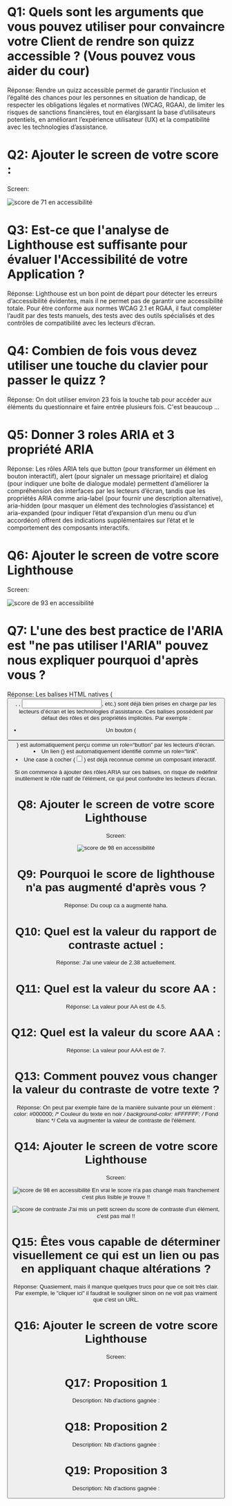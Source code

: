 # Q1: Quels sont les arguments que vous pouvez utiliser pour convaincre votre Client de rendre son quizz accessible ? (Vous pouvez vous aider du cour)
Réponse: Rendre un quizz accessible permet de garantir l’inclusion et l’égalité des chances pour les personnes en situation de handicap, de respecter les obligations légales et normatives (WCAG, RGAA), de limiter les risques de sanctions financières, tout en élargissant la base d’utilisateurs potentiels, en améliorant l’expérience utilisateur (UX) et la compatibilité avec les technologies d’assistance.

# Q2: Ajouter le screen de votre score :
Screen: 

![score de 71 en accessibilité](image.png)

# Q3: Est-ce que l'analyse de Lighthouse est suffisante pour évaluer l'Accessibilité de votre Application ?
Réponse: Lighthouse est un bon point de départ pour détecter les erreurs d’accessibilité évidentes, mais il ne permet pas de garantir une accessibilité totale. Pour être conforme aux normes WCAG 2.1 et RGAA, il faut compléter l’audit par des tests manuels, des tests avec des outils spécialisés et des contrôles de compatibilité avec les lecteurs d’écran.

# Q4: Combien de fois vous devez utiliser une touche du clavier pour passer le quizz ?
Réponse: On doit utiliser environ 23 fois la touche tab pour accéder aux éléments du questionnaire et faire entrée plusieurs fois. C'est beaucoup ...

# Q5: Donner 3 roles ARIA et 3 propriété ARIA
Réponse: Les rôles ARIA tels que button (pour transformer un élément en bouton interactif), alert (pour signaler un message prioritaire) et dialog (pour indiquer une boîte de dialogue modale) permettent d’améliorer la compréhension des interfaces par les lecteurs d’écran, tandis que les propriétés ARIA comme aria-label (pour fournir une description alternative), aria-hidden (pour masquer un élément des technologies d’assistance) et aria-expanded (pour indiquer l’état d’expansion d’un menu ou d’un accordéon) offrent des indications supplémentaires sur l’état et le comportement des composants interactifs.

# Q6: Ajouter le screen de votre score Lighthouse
Screen: 

![score de 93 en accessibilité](image-3.png)

# Q7: L'une des best practice de l'ARIA est "ne pas utiliser l'ARIA" pouvez nous expliquer pourquoi d'après vous ?
Réponse: Les balises HTML natives (<button>, <a>, <input>, etc.) sont déjà bien prises en charge par les lecteurs d’écran et les technologies d’assistance. Ces balises possèdent par défaut des rôles et des propriétés implicites. 
Par exemple :
- Un bouton (<button>) est automatiquement perçu comme un role=“button” par les lecteurs d’écran.
- Un lien (<a>) est automatiquement identifié comme un role=“link”.
- Une case à cocher (<input type="checkbox">) est déjà reconnue comme un composant interactif.

Si on commence à ajouter des rôles ARIA sur ces balises, on risque de redéfinir inutilement le rôle natif de l’élément, ce qui peut confondre les lecteurs d’écran.

# Q8: Ajouter le screen de votre score Lighthouse
Screen:

![score de 98 en accessibilité](image-2.png)

# Q9: Pourquoi le score de lighthouse n'a pas augmenté d'après vous ?
Réponse: Du coup ca a augmenté haha.

# Q10: Quel est la valeur du rapport de contraste actuel :
Réponse: J'ai une valeur de 2.38 actuellement.

# Q11: Quel est la valeur du score AA :
Réponse: La valeur pour AA est de 4.5.

# Q12: Quel est la valeur du score AAA :
Réponse: La valeur pour AAA est de 7.

# Q13: Comment pouvez vous changer la valeur du contraste de votre texte ?
Réponse: On peut par exemple faire de la manière suivante pour un élément :
color: #000000; /* Couleur du texte en noir */
background-color: #FFFFFF; /* Fond blanc */
Cela va augmenter la valeur de contraste de l'élément.

# Q14: Ajouter le screen de votre score Lighthouse
Screen: 

![score de 98 en accessibilité](image-3.png)
En vrai le score n'a pas changé mais franchement c'est plus lisible je trouve !!

![score de contraste](image-4.png)
J'ai mis un petit screen du score de contraste d'un élément, c'est pas mal !!

# Q15: Êtes vous capable de déterminer visuellement ce qui est un lien ou pas en appliquant chaque altérations ?
Réponse: Quasiement, mais il manque quelques trucs pour que ce soit très clair. Par exemple, le "cliquer ici" il faudrait le souligner sinon on ne voit pas vraiment que c'est un URL.

# Q16: Ajouter le screen de votre score Lighthouse
Screen:



# Q17:  Proposition 1
Description:
Nb d'actions gagnée : 

# Q18:  Proposition 2
Description:
Nb d'actions gagnée : 

# Q19:  Proposition 3
Description:
Nb d'actions gagnée : 
